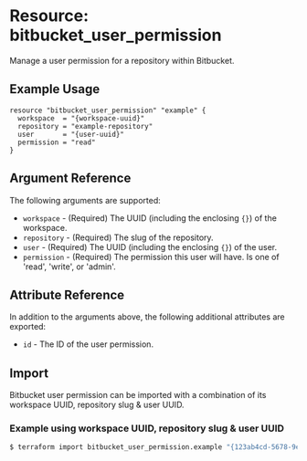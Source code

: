 # Resource: bitbucket_user_permission
Manage a user permission for a repository within Bitbucket.

## Example Usage
```hcl
resource "bitbucket_user_permission" "example" {
  workspace  = "{workspace-uuid}"
  repository = "example-repository"
  user       = "{user-uuid}"
  permission = "read"
}
```

## Argument Reference
The following arguments are supported:
* `workspace` - (Required) The UUID (including the enclosing `{}`) of the workspace.
* `repository` - (Required) The slug of the repository.
* `user` - (Required) The UUID (including the enclosing `{}`) of the user.
* `permission` - (Required) The permission this user will have. Is one of 'read', 'write', or 'admin'.

## Attribute Reference
In addition to the arguments above, the following additional attributes are exported:
* `id` - The ID of the user permission.

## Import
Bitbucket user permission can be imported with a combination of its workspace UUID, repository slug & user UUID.

### Example using workspace UUID, repository slug & user UUID
```sh
$ terraform import bitbucket_user_permission.example "{123ab4cd-5678-9e01-f234-5678g9h01i2j}/example-repo/{123ab4cd-5678-9e01-f234-5678g9h01i2j}"
```
